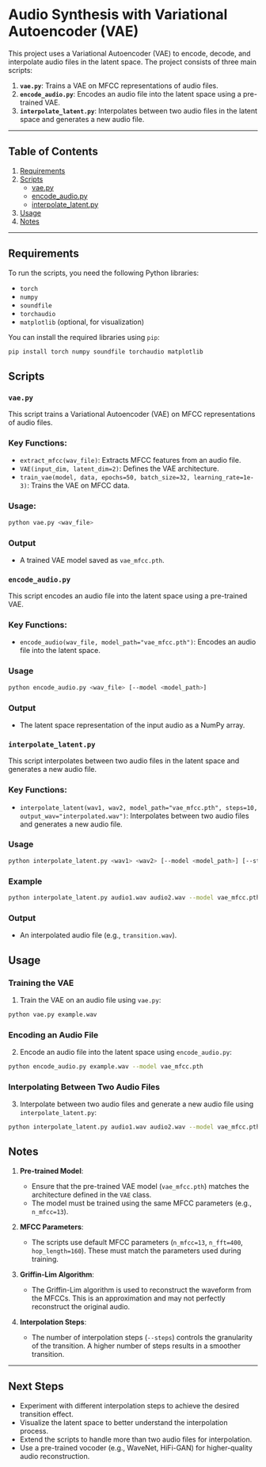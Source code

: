 # Audio Synthesis with Variational Autoencoder (VAE)

This project uses a Variational Autoencoder (VAE) to encode, decode, and interpolate audio files in the latent space. The project consists of three main scripts:

1. **`vae.py`**: Trains a VAE on MFCC representations of audio files.
2. **`encode_audio.py`**: Encodes an audio file into the latent space using a pre-trained VAE.
3. **`interpolate_latent.py`**: Interpolates between two audio files in the latent space and generates a new audio file.

---

## Table of Contents

1. [Requirements](#requirements)
2. [Scripts](#scripts)
    - [vae.py](#vaepy)
    - [encode_audio.py](#encode_audiopy)
    - [interpolate_latent.py](#interpolate_latentpy)
3. [Usage](#usage)
4. [Notes](#notes)

---

## Requirements

To run the scripts, you need the following Python libraries:

-   `torch`
-   `numpy`
-   `soundfile`
-   `torchaudio`
-   `matplotlib` (optional, for visualization)

You can install the required libraries using `pip`:

```bash
pip install torch numpy soundfile torchaudio matplotlib
```

## Scripts

### `vae.py`

This script trains a Variational Autoencoder (VAE) on MFCC representations of audio files.

### Key Functions:

-   `extract_mfcc(wav_file)`: Extracts MFCC features from an audio file.
-   `VAE(input_dim, latent_dim=2)`: Defines the VAE architecture.
-   `train_vae(model, data, epochs=50, batch_size=32, learning_rate=1e-3)`: Trains the VAE on MFCC data.

### Usage:

```bash
python vae.py <wav_file>
```

### Output

-   A trained VAE model saved as `vae_mfcc.pth`.

### `encode_audio.py`

This script encodes an audio file into the latent space using a pre-trained VAE.

### Key Functions:

-   `encode_audio(wav_file, model_path="vae_mfcc.pth")`: Encodes an audio file into the latent space.

### Usage

```bash
python encode_audio.py <wav_file> [--model <model_path>]
```

### Output

-   The latent space representation of the input audio as a NumPy array.

### `interpolate_latent.py`

This script interpolates between two audio files in the latent space and generates a new audio file.

### Key Functions:

-   `interpolate_latent(wav1, wav2, model_path="vae_mfcc.pth", steps=10, output_wav="interpolated.wav")`: Interpolates between two audio files and generates a new audio file.

### Usage

```bash
python interpolate_latent.py <wav1> <wav2> [--model <model_path>] [--steps <steps>] [--output <output_wav>]
```

### Example

```bash
python interpolate_latent.py audio1.wav audio2.wav --model vae_mfcc.pth --steps 10 --output transition.wav
```

### Output

-   An interpolated audio file (e.g., `transition.wav`).

## Usage

### Training the VAE

1. Train the VAE on an audio file using `vae.py`:

```bash
python vae.py example.wav
```

### Encoding an Audio File

2. Encode an audio file into the latent space using `encode_audio.py`:

```bash
python encode_audio.py example.wav --model vae_mfcc.pth
```

### Interpolating Between Two Audio Files

3. Interpolate between two audio files and generate a new audio file using `interpolate_latent.py`:

```bash
python interpolate_latent.py audio1.wav audio2.wav --model vae_mfcc.pth --steps 10 --output transition.wav
```

## Notes

1. **Pre-trained Model**:

    - Ensure that the pre-trained VAE model (`vae_mfcc.pth`) matches the architecture defined in the `VAE` class.
    - The model must be trained using the same MFCC parameters (e.g., `n_mfcc=13`).

2. **MFCC Parameters**:

    - The scripts use default MFCC parameters (`n_mfcc=13`, `n_fft=400`, `hop_length=160`). These must match the parameters used during training.

3. **Griffin-Lim Algorithm**:

    - The Griffin-Lim algorithm is used to reconstruct the waveform from the MFCCs. This is an approximation and may not perfectly reconstruct the original audio.

4. **Interpolation Steps**:
    - The number of interpolation steps (`--steps`) controls the granularity of the transition. A higher number of steps results in a smoother transition.

---

## Next Steps

-   Experiment with different interpolation steps to achieve the desired transition effect.
-   Visualize the latent space to better understand the interpolation process.
-   Extend the scripts to handle more than two audio files for interpolation.
-   Use a pre-trained vocoder (e.g., WaveNet, HiFi-GAN) for higher-quality audio reconstruction.

